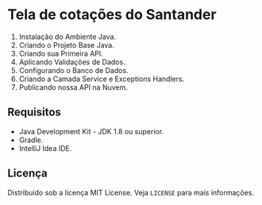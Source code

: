 # Tela de cotações do Santander
1. Instalação do Ambiente Java.
2. Criando o Projeto Base Java.
3. Criando sua Primeira API.
4. Aplicando Validações de Dados.
5. Configurando o Banco de Dados.
6. Criando a Camada Service e Exceptions Handlers.
7. Publicando nossa API na Nuvem.

## Requisitos
- Java Development Kit - JDK 1.8 ou superior. <br>
- Gradle. <br>
- IntelliJ Idea IDE. <br>

## Licença
Distribuido sob a licença MIT License. Veja `LICENSE` para mais informações.
